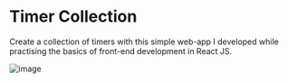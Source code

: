 # Timer Collection
Create a collection of timers with this simple web-app I developed while practising the basics of front-end development in React JS.

![image](https://github.com/amundsno/timer-collection/assets/24915157/1a15f8b7-73ed-47d0-9a14-cf3e10cfa6a7)
